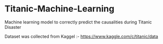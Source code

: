 # Titanic-Machine-Learning
Machine learning model to correctly predict the causalities during Titanic Disaster

Dataset was collected from Kaggel :- https://www.kaggle.com/c/titanic/data
